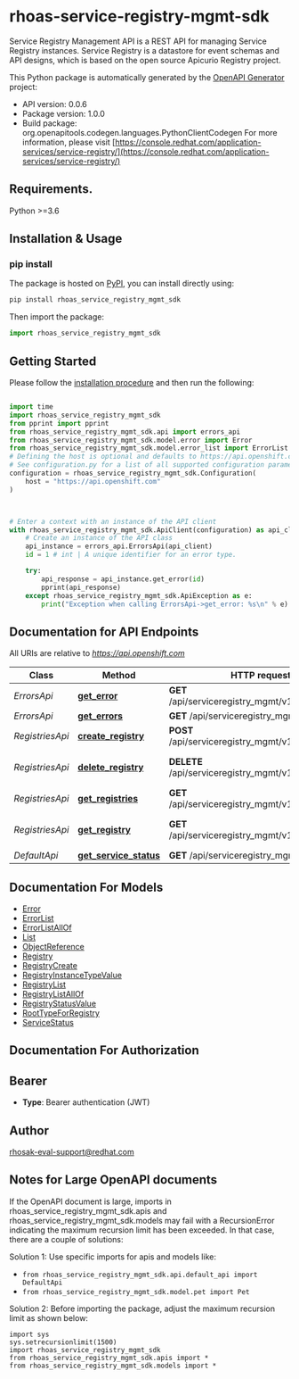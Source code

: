 # rhoas-service-registry-mgmt-sdk
Service Registry Management API is a REST API for managing Service Registry instances. Service Registry is a datastore for event schemas and API designs, which is based on the open source Apicurio Registry project.

This Python package is automatically generated by the [OpenAPI Generator](https://openapi-generator.tech) project:

- API version: 0.0.6
- Package version: 1.0.0
- Build package: org.openapitools.codegen.languages.PythonClientCodegen
For more information, please visit [https://console.redhat.com/application-services/service-registry/](https://console.redhat.com/application-services/service-registry/)

## Requirements.

Python >=3.6

## Installation & Usage
### pip install

The package is hosted on [PyPI](https://pypi.org/project/rhoas-rhoas-sdks/), you can install directly using:

```sh
pip install rhoas_service_registry_mgmt_sdk
```

Then import the package:
```python
import rhoas_service_registry_mgmt_sdk
```

## Getting Started

Please follow the [installation procedure](#installation--usage) and then run the following:

```python

import time
import rhoas_service_registry_mgmt_sdk
from pprint import pprint
from rhoas_service_registry_mgmt_sdk.api import errors_api
from rhoas_service_registry_mgmt_sdk.model.error import Error
from rhoas_service_registry_mgmt_sdk.model.error_list import ErrorList
# Defining the host is optional and defaults to https://api.openshift.com
# See configuration.py for a list of all supported configuration parameters.
configuration = rhoas_service_registry_mgmt_sdk.Configuration(
    host = "https://api.openshift.com"
)



# Enter a context with an instance of the API client
with rhoas_service_registry_mgmt_sdk.ApiClient(configuration) as api_client:
    # Create an instance of the API class
    api_instance = errors_api.ErrorsApi(api_client)
    id = 1 # int | A unique identifier for an error type.

    try:
        api_response = api_instance.get_error(id)
        pprint(api_response)
    except rhoas_service_registry_mgmt_sdk.ApiException as e:
        print("Exception when calling ErrorsApi->get_error: %s\n" % e)
```

## Documentation for API Endpoints

All URIs are relative to *https://api.openshift.com*

Class | Method | HTTP request | Description
------------ | ------------- | ------------- | -------------
*ErrorsApi* | [**get_error**](docs/ErrorsApi.md#get_error) | **GET** /api/serviceregistry_mgmt/v1/errors/{id} | 
*ErrorsApi* | [**get_errors**](docs/ErrorsApi.md#get_errors) | **GET** /api/serviceregistry_mgmt/v1/errors | 
*RegistriesApi* | [**create_registry**](docs/RegistriesApi.md#create_registry) | **POST** /api/serviceregistry_mgmt/v1/registries | 
*RegistriesApi* | [**delete_registry**](docs/RegistriesApi.md#delete_registry) | **DELETE** /api/serviceregistry_mgmt/v1/registries/{id} | Delete a Registry instance
*RegistriesApi* | [**get_registries**](docs/RegistriesApi.md#get_registries) | **GET** /api/serviceregistry_mgmt/v1/registries | 
*RegistriesApi* | [**get_registry**](docs/RegistriesApi.md#get_registry) | **GET** /api/serviceregistry_mgmt/v1/registries/{id} | Get a Registry instance
*DefaultApi* | [**get_service_status**](docs/DefaultApi.md#get_service_status) | **GET** /api/serviceregistry_mgmt/v1/status | 


## Documentation For Models

 - [Error](docs/Error.md)
 - [ErrorList](docs/ErrorList.md)
 - [ErrorListAllOf](docs/ErrorListAllOf.md)
 - [List](docs/List.md)
 - [ObjectReference](docs/ObjectReference.md)
 - [Registry](docs/Registry.md)
 - [RegistryCreate](docs/RegistryCreate.md)
 - [RegistryInstanceTypeValue](docs/RegistryInstanceTypeValue.md)
 - [RegistryList](docs/RegistryList.md)
 - [RegistryListAllOf](docs/RegistryListAllOf.md)
 - [RegistryStatusValue](docs/RegistryStatusValue.md)
 - [RootTypeForRegistry](docs/RootTypeForRegistry.md)
 - [ServiceStatus](docs/ServiceStatus.md)


## Documentation For Authorization


## Bearer

- **Type**: Bearer authentication (JWT)


## Author

rhosak-eval-support@redhat.com


## Notes for Large OpenAPI documents
If the OpenAPI document is large, imports in rhoas_service_registry_mgmt_sdk.apis and rhoas_service_registry_mgmt_sdk.models may fail with a
RecursionError indicating the maximum recursion limit has been exceeded. In that case, there are a couple of solutions:

Solution 1:
Use specific imports for apis and models like:
- `from rhoas_service_registry_mgmt_sdk.api.default_api import DefaultApi`
- `from rhoas_service_registry_mgmt_sdk.model.pet import Pet`

Solution 2:
Before importing the package, adjust the maximum recursion limit as shown below:
```
import sys
sys.setrecursionlimit(1500)
import rhoas_service_registry_mgmt_sdk
from rhoas_service_registry_mgmt_sdk.apis import *
from rhoas_service_registry_mgmt_sdk.models import *
```
